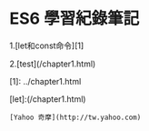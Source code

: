 # ES6 學習紀錄筆記

1.\[let和const命令\]\[1\]

2.\[test\]\(/chapter1.html\)

\[1\]: ../chapter1.html

\[let\]:\(/chapter1.html\)

```
[Yahoo 奇摩](http://tw.yahoo.com)
```



